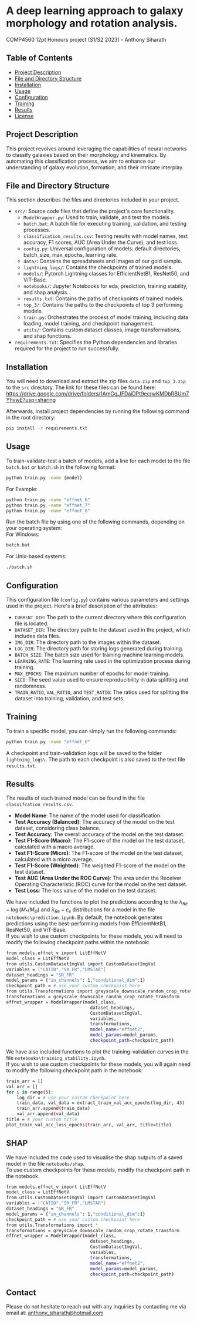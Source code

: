 # A deep learning approach to galaxy morphology and rotation analysis.
COMP4560 12pt Honours project (S1/S2 2023) - Anthony Siharath

## Table of Contents

- [Project Description](#project-description)
- [File and Directory Structure](#file-and-directory-structure)
- [Installation](#installation)
- [Usage](#usage)
- [Configuration](#configuration)
- [Training](#training)
- [Results](#results)
- [License](#license)

## Project Description

This project revolves around leveraging the capabilities of neural networks to classify galaxies based on their morphology and kinematics. By automating this classification process, we aim to enhance our understanding of galaxy evolution, formation, and their intricate interplay.

## File and Directory Structure

This section describes the files and directories included in your project.
- `src/`:  Source code files that define the project's core functionality.
    - `ModelWrapper.py`: Used to train, validate, and test the models.
    - `batch.bat`: A batch file for executing training, validation, and testing processes.
    - `classification_results.csv`: Testing results with model names, test accuracy, F1 scores, AUC (Area Under the Curve), and test loss.
    - `config.py`: Universal configuration of models: default directories, batch_size, max_epochs, learning rate. 
    - `data/`: Contains the spreadsheets and images of our gold sample.
    - `lightning_logs/`: Contains the checkpoints of trained models.
    - `models/`: Pytorch Lightning classes for EfficientNetB1, ResNet50, and ViT-Base.
    - `notebooks/`: Jupyter Notebooks for eda, prediction, training stability, and shap analysis.
    - `results.txt`: Contains the paths of checkpoints of trained models.
    - `top_3/`: Contains the paths to the checkpoints of top 3 performing models.
    - `train.py`: Orchestrates the process of model training, including data loading, model training, and checkpoint management.
    - `utils/`: Contains custom dataset classes, image transformations, and shap functions.
- `requirements.txt`: Specifies the Python dependencies and libraries required for the project to run successfully.

## Installation
You will need to download and extract the zip files `data.zip` and `top_3.zip` to the `src` directory.
The link for these files can be found here: https://drive.google.com/drive/folders/1AmCg_IFDaiDPt9ecrwKMDbRBUm7YhvwE?usp=sharing

Afterwards, install project dependencies by running the following command in the root directory:

```bash
pip install -r requirements.txt
```

## Usage
To train-validate-test a batch of models, add a line for each model to the file `batch.bat` or `batch.sh` in the following format:
```bash
python train.py -name {model}
```

For Example:
```bash
python train.py -name "effnet_6"
python train.py -name "effnet_7"
python train.py -name "effnet_8"
```

Run the batch file by using one of the following commands, depending on your operating system:  
For Windows:
```bash
batch.bat
```
For Unix-based systems:
```bash
./batch.sh
```

## Configuration
This configuration file (`config.py`) contains various parameters and settings used in the project. Here's a brief description of the attributes:

- `CURRENT_DIR`: The path to the current directory where this configuration file is located.
- `DATASET_DIR`: The directory path to the dataset used in the project, which includes data files.
- `IMG_DIR`: The directory path to the images within the dataset.
- `LOG_DIR`: The directory path for storing logs generated during training.
- `BATCH_SIZE`: The batch size used for training machine learning models.
- `LEARNING_RATE`: The learning rate used in the optimization process during training.
- `MAX_EPOCHS`: The maximum number of epochs for model training.
- `SEED`: The seed value used to ensure reproducibility in data splitting and randomness.
- `TRAIN_RATIO`, `VAL_RATIO`, and `TEST_RATIO`: The ratios used for splitting the dataset into training, validation, and test sets.

## Training
To train a specific model, you can simply run the following commands:
```bash
python train.py -name "effnet_6"
```
A checkpoint and train-validation logs will be saved to the folder `lightning_logs\`.
The path to each checkpoint is also saved to the text file `results.txt`.

## Results
The results of each trained model can be found in the file `classifcation_results.csv`.
- **Model Name**: The name of the model used for classification.
- **Test Accuracy (Balanced)**: The accuracy of the model on the test dataset, considering class balance.
- **Test Accuracy**: The overall accuracy of the model on the test dataset.
- **Test F1-Score (Macro)**: The F1-score of the model on the test dataset, calculated with a macro average.
- **Test F1-Score (Micro)**: The F1-score of the model on the test dataset, calculated with a micro average.
- **Test F1-Score (Weighted)**: The weighted F1-score of the model on the test dataset.
- **Test AUC (Area Under the ROC Curve)**: The area under the Receiver Operating Characteristic (ROC) curve for the model on the test dataset.
- **Test Loss**: The loss value of the model on the test dataset.

We have included the functions to plot the predictions according to the $\lambda_{Re}-\log{(M_{*} / M_{\Theta})}$ and $\lambda_{Re}-\varepsilon_{e}$ distributions for a model in the file `notebooks\prediction.ipynb`. 
By default, the notebook generates predictions using the best-performing models from EfficientNetB1, ResNet50, and ViT-Base.  
If you wish to use custom checkpoints for these models, you will need to modify the following checkpoint paths within the notebook:
```bash
from models.effnet_v import LitEffNetV
model_class = LitEffNetV
from utils.CustomDatasetImgVal import CustomDatasetImgVal
variables = ["CATID","SR_FR","LMSTAR"]
dataset_headings = "SR_FR"
model_params = {"in_channels": 1,"conditional_dim":1}
checkpoint_path = # use your custom checkpoint here
from utils.Transformations import greyscale_downscale_random_crop_rotate_transform
transformations = greyscale_downscale_random_crop_rotate_transform
effnet_wrapper = ModelWrapper(model_class,
                                dataset_headings,
                                CustomDatasetImgVal,
                                variables,
                                transformations,
                                model_name="effnet2",
                                model_params=model_params,
                                checkpoint_path=checkpoint_path)

```

We have also included functions to plot the training-validation curves in the file `notebooks\training_stability.ipynb`.  
If you wish to use custom checkpoints for these models, you will again need to modify the following checkpoint path in the notebook:
```bash
train_arr = []
val_arr = []
for i in range(5):
    log_dir = # use your custom checkpoint here
    train_data, val_data = extract_train_val_acc_epochs(log_dir, 43)
    train_arr.append(train_data)
    val_arr.append(val_data)
title = # your custom title
plot_train_val_acc_loss_epochs(train_arr, val_arr, title=title)
```

## SHAP
We have included the code used to visualise the shap outputs of a saved model in the file `notebooks/shap`.  
To use custom checkpoints for these models, modify the checkpoint path in the notebook.
```bash
from models.effnet_v import LitEffNetV
model_class = LitEffNetV
from utils.CustomDatasetImgVal import CustomDatasetImgVal
variables = ["CATID","SR_FR","LMSTAR"]
dataset_headings = "SR_FR"
model_params = {"in_channels": 1,"conditional_dim":1}
checkpoint_path = # use your custom checkpoint here
from utils.Transformations import *
transformations = greyscale_downscale_random_crop_rotate_transform
effnet_wrapper = ModelWrapper(model_class,
                                dataset_headings,
                                CustomDatasetImgVal,
                                variables,
                                transformations,
                                model_name="effnet2",
                                model_params=model_params,
                                checkpoint_path=checkpoint_path)

```

## Contact
Please do not hesitate to reach out with any inquiries by contacting me via email at: anthony_siharath@hotmail.com